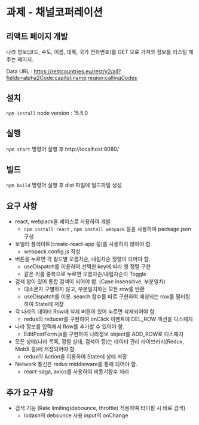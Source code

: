 # 과제 - 채널코퍼레이션

## 리액트 페이지 개발
나라 정보(코드, 수도, 이름, 대륙, 국가 전화번호)를 GET 으로 가져와 정보를 리스팅 해주는 페이지.

Data URL :
https://restcountries.eu/rest/v2/all?fields=alpha2Code;capital;name;region;callingCodes

## 설치
`npm install` node version : 15.5.0

## 실행 
`npm start` 명령어 실행 후 http://localhost:8080/

## 빌드
`npm build` 명령어 실행 후 dist 파일에 빌드파일 생성

## 요구 사항

- react, webpack을 베이스로 사용하여 개발
    - `npm install react` , `npm install webpack`  등을 사용하여 package.json 구성
- 보일러 플레이트(create-react-app 등)를 사용하지 않아야 함.
    - webpack.config.js 작성
- 버튼을 누르면 각 필드별 오름차순, 내림차순 정렬이 되어야 함.
    - useDispatch를 이용하여 선택한 key에 따라 행 정렬 구현
    - 같은 키를 중복으로 누르면 오름차순/내림차순이 Toggle
- 검색 창이 있어 통합 검색이 되어야 함. (Case insensitive, 부분일치)
    - 대소문자 구별하지 않고, 부분일치하는 모든 row를 반환
    - useDispatch를 이용. search 함수를 따로 구현하여 매칭되는 row를 필터링 하여 State에 저장
- 각 나라의 데이터 Row에 삭제 버튼이 있어 누르면 삭제되어야 함.
    - redux의 reducer를 구현하여 onClick 이벤트에 DEL_ROW 액션을 디스패치
- 나라 정보를 입력해서 Row를 추가할 수 있어야 함.
    - EditPostForm.js를 구현하여 나라정보 object를 ADD_ROW로 디스패치
- 모든 상태(나라 목록, 정렬 상태, 검색어 등)는 데이터 관리 라이브러리(Redux, MobX 등)에 저장되어야 함.
    - redux의 Action을 이용하여 State에 상태 저장
- Network 통신은 redux middleware를 통해 되어야 함.
    - react-saga, axios를 사용하여 비동기함수 처리

## 추가 요구 사항

- 검색 기능 (Rate limiting(debounce, throttle) 적용하여 타이핑 시 바로 검색)
    - lodash의 debounce 사용  input의 onChange